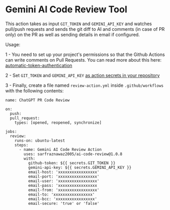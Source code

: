 # Gemini AI Code Review Tool

This action takes as input `GIT_TOKEN` and `GEMINI_API_KEY` and watches pull/push requests and sends the git diff to AI and comments (in case of PR only) on the PR as well as sending details in email if configured.

Usage:

1 - You need to set up your project's permissions so that the Github Actions can write comments on Pull Requests. You can read more about this here: [automatic-token-authentication](https://docs.github.com/en/actions/security-guides/automatic-token-authentication#modifying-the-permissions-for-the-github_token)

2 - Set `GIT_TOKEN` and `GEMINI_API_KEY`  [as action secrets in your repository](https://docs.github.com/en/actions/security-guides/encrypted-secrets#creating-encrypted-secrets-for-a-repository)

3 - Finally, create a file named `review-action.yml`  inside `.github/workflows` with the following contents:

```
name: ChatGPT PR Code Review

on:
  push:
  pull_request:
    types: [opened, reopened, synchronize]

jobs:
  review:
    runs-on: ubuntu-latest
    steps:
      - name: Gemini AI Code Review Action
        uses: sarfraznawaz2005/ai-code-review@1.0.8
        with:
          github-token: ${{ secrets.GIT_TOKEN }}
          gemini-api-key: ${{ secrets.GEMINI_API_KEY }}
          email-host: 'xxxxxxxxxxxxxxxxx'
          email-port: 'xxxxxxxxxxxxxxxxx'
          email-user: 'xxxxxxxxxxxxxxxxx'
          email-pass: 'xxxxxxxxxxxxxxxxx
          email-from: 'xxxxxxxxxxxxxxxxx'
          email-to: 'xxxxxxxxxxxxxxxxx'
          email-bcc: 'xxxxxxxxxxxxxxxxx'
          email-secure: 'true' or 'false'
```
